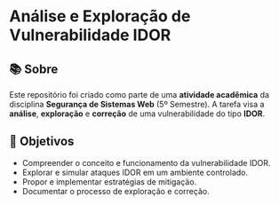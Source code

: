 # Análise e Exploração de Vulnerabilidade IDOR

## 📚 Sobre

Este repositório foi criado como parte de uma **atividade acadêmica** da disciplina **Segurança de Sistemas Web** (5º Semestre). A tarefa visa a **análise**, **exploração** e **correção** de uma vulnerabilidade do tipo **IDOR**.

## 🎯 Objetivos

- Compreender o conceito e funcionamento da vulnerabilidade IDOR.
- Explorar e simular ataques IDOR em um ambiente controlado.
- Propor e implementar estratégias de mitigação.
- Documentar o processo de exploração e correção.
